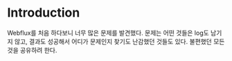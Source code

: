 # Introduction



Webflux를 처음 하다보니 너무 많은 문제를 발견했다. 문제는 어떤 것들은 log도 남기지 않고, 결과도 성공해서 어디가 문제인지 찾기도 난감했던 것들도 있다. 불편했던 모든 것을 공유하려 한다.